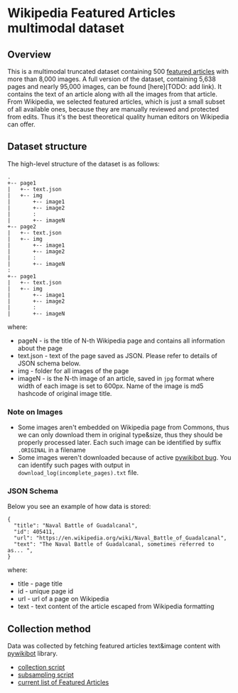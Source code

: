 # Wikipedia Featured Articles multimodal dataset
## Overview
This is a multimodal truncated dataset containing 500 [featured articles](https://en.wikipedia.org/wiki/Wikipedia:Featured_articles)
with more than 8,000 images.
A full version of the dataset, containing 5,638 pages and nearly 95,000 images, can be found [here](TODO: add link). It contains the text of an article along with all
the images from that article. From Wikipedia, we selected featured articles, which is just a small subset of all available
ones, because they are manually reviewed and protected from edits. Thus it's the best theoretical quality human editors on Wikipedia
can offer.

## Dataset structure
The high-level structure of the dataset is as follows:

    .
    +-- page1  
    |   +-- text.json  
    |   +-- img  
    |       +-- image1  
    |       +-- image2  
    |       :  
    |       +-- imageN  
    +-- page2  
    |   +-- text.json  
    |   +-- img  
    |       +-- image1  
    |       +-- image2  
    |       :  
    |       +-- imageN  
    :  
    +-- page1  
    |   +-- text.json  
    |   +-- img  
    |       +-- image1  
    |       +-- image2  
    |       :  
    |       +-- imageN  

where:

* pageN - is the title of N-th Wikipedia page and contains all information about the page
* text.json - text of the page saved as JSON. Please refer to details of JSON schema below.
* img - folder for all images of the page
* imageN - is the N-th image of an article, saved in `jpg` format where width of each image is set to 600px. Name of the image is md5 hashcode of original image title. 

### Note on Images

* Some images aren't embedded on Wikipedia page from Commons, thus we can only download them in original type&size, thus they should be
properly processed later. Each such image can be identified by suffix `.ORIGINAL` in a filename
* Some images weren't downloaded because of active [pywikibot bug](https://phabricator.wikimedia.org/T236405). You can identify such pages with output in
 `download_log(incomplete_pages).txt` file.
 
### JSON Schema
Below you see an example of how data is stored:

    {
      "title": "Naval Battle of Guadalcanal",
      "id": 405411,
      "url": "https://en.wikipedia.org/wiki/Naval_Battle_of_Guadalcanal",
      "text": "The Naval Battle of Guadalcanal, sometimes referred to as... ",
    }

where:

* title - page title
* id - unique page id
* url - url of a page on Wikipedia
* text - text content of the article escaped from Wikipedia formatting

## Collection method
Data was collected by fetching featured articles text&image content with [pywikibot](https://pypi.org/project/pywikibot/) library.

* [collection script](https://github.com/OlehOnyshchak/WikiImageRecommendation/blob/master/article_reader/reader.py)
* [subsampling script](https://github.com/OlehOnyshchak/WikiImageRecommendation/blob/master/article_reader/dataset_subsampling.ipynb)
* [current list of Featured Articles](https://github.com/OlehOnyshchak/WikiImageRecommendation/blob/master/article_reader/featured_Articles.tsv)

